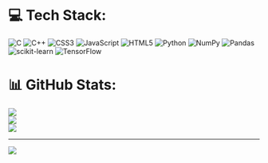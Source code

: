 
# 💻 Tech Stack:
![C](https://img.shields.io/badge/c-%2300599C.svg?style=for-the-badge&logo=c&logoColor=white) ![C++](https://img.shields.io/badge/c++-%2300599C.svg?style=for-the-badge&logo=c%2B%2B&logoColor=white) ![CSS3](https://img.shields.io/badge/css3-%231572B6.svg?style=for-the-badge&logo=css3&logoColor=white) ![JavaScript](https://img.shields.io/badge/javascript-%23323330.svg?style=for-the-badge&logo=javascript&logoColor=%23F7DF1E) ![HTML5](https://img.shields.io/badge/html5-%23E34F26.svg?style=for-the-badge&logo=html5&logoColor=white) ![Python](https://img.shields.io/badge/python-3670A0?style=for-the-badge&logo=python&logoColor=ffdd54) ![NumPy](https://img.shields.io/badge/numpy-%23013243.svg?style=for-the-badge&logo=numpy&logoColor=white) ![Pandas](https://img.shields.io/badge/pandas-%23150458.svg?style=for-the-badge&logo=pandas&logoColor=white) ![scikit-learn](https://img.shields.io/badge/scikit--learn-%23F7931E.svg?style=for-the-badge&logo=scikit-learn&logoColor=white) ![TensorFlow](https://img.shields.io/badge/TensorFlow-%23FF6F00.svg?style=for-the-badge&logo=TensorFlow&logoColor=white)
# 📊 GitHub Stats:
![](https://github-readme-stats.vercel.app/api?username=Ren1504&theme=dark&hide_border=false&include_all_commits=false&count_private=false)<br/>
![](https://github-readme-streak-stats.herokuapp.com/?user=Ren1504&theme=dark&hide_border=false)<br/>
![](https://github-readme-stats.vercel.app/api/top-langs/?username=Ren1504&theme=dark&hide_border=false&include_all_commits=false&count_private=false&layout=compact&hide=jupyter%20notebook)

---
[![](https://visitcount.itsvg.in/api?id=Ren1504&icon=0&color=0)](https://visitcount.itsvg.in)

<!-- Proudly created with GPRM ( https://gprm.itsvg.in ) -->
